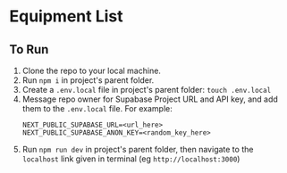 # Equipment List

## To Run
1. Clone the repo to your local machine.
2. Run `npm i` in project's parent folder.
3. Create a `.env.local` file in  project's parent folder: `touch .env.local`
4. Message repo owner for Supabase Project URL and API key, and add them to the `.env.local` file. For example:
    ```
    NEXT_PUBLIC_SUPABASE_URL=<url_here>
    NEXT_PUBLIC_SUPABASE_ANON_KEY=<random_key_here>
    ```
5. Run `npm run dev` in project's parent folder, then navigate to the `localhost` link given in terminal (eg `http://localhost:3000`)